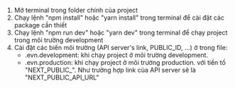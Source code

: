 1. Mở terminal trong folder chính của project
2. Chạy lệnh "npm install" hoặc "yarn install" trong terminal để cài đặt các package cần thiết
3. Chạy lệnh "npm run dev" hoặc "yarn dev" trong terminal để chạy project trong môi trường development
4. Cài đặt các biến môi trường (API server's link, PUBLIC_ID, ...) ở trong file:
    - .evn.development: khi chạy project ở môi trường development.
    - .evn.production: khi chạy project ở môi trường production.
với tiền tố "NEXT_PUBLIC_".
Như trường hợp link của API server sẽ là "NEXT_PUBLIC_API_URL"